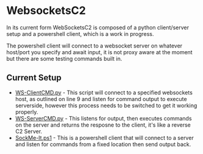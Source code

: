 # WebsocketsC2
In its current form WebSocketsC2 is composed of a python client/server setup and a powershell client, which is a work in progress.

The powershell client will connect to a websocket server on whatever host/port you specify and await input, it is not proxy aware at the moment but there are some testing commands built in.

## Current Setup

- [WS-ClientCMD.py](https://github.com/ZephrFish/WebsocketsC2/blob/main/WS-ClientCMD.py) - This script will connect to a specified websockets host, as outlined on line 9 and listen for command output to execute serverside, however this process needs to be switched to get it working properly.
- [WS-ServerCMD.py](https://github.com/ZephrFish/WebsocketsC2/blob/main/WS-ServerCMD.py) - This listens for output, then executes commands on the server and returns the resposne to the client, it's like a reverse C2 Server.
- [SockMe-It.ps1](https://github.com/ZephrFish/WebsocketsC2/blob/main/SockMe-It.ps1) - This is a powershell client that will connect to a server and listen for commands from a fixed location then send output back.